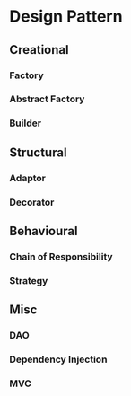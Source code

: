 # Design Pattern

## Creational
### Factory
### Abstract Factory
### Builder

## Structural
### Adaptor
### Decorator

## Behavioural
### Chain of Responsibility
### Strategy

## Misc
### DAO
### Dependency Injection
### MVC
